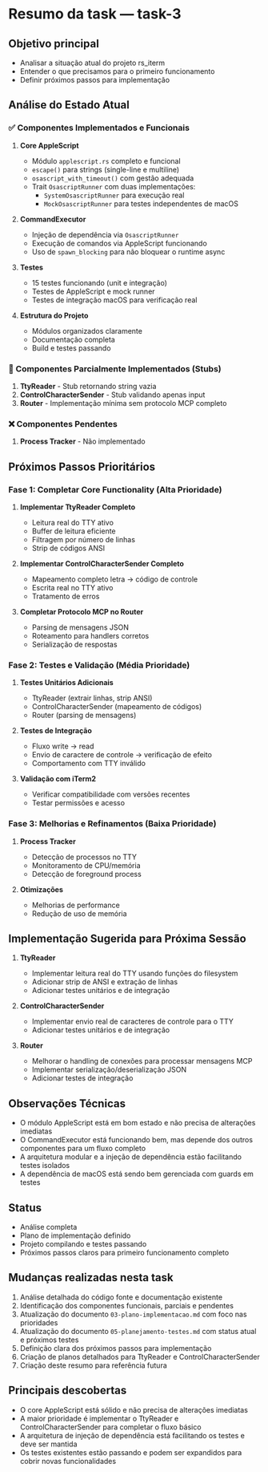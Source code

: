 # Resumo da task — task-3

## Objetivo principal
- Analisar a situação atual do projeto rs_iterm
- Entender o que precisamos para o primeiro funcionamento
- Definir próximos passos para implementação

## Análise do Estado Atual

### ✅ Componentes Implementados e Funcionais
1. **Core AppleScript**
   - Módulo `applescript.rs` completo e funcional
   - `escape()` para strings (single-line e multiline)
   - `osascript_with_timeout()` com gestão adequada
   - Trait `OsascriptRunner` com duas implementações:
     - `SystemOsascriptRunner` para execução real
     - `MockOsascriptRunner` para testes independentes de macOS

2. **CommandExecutor**
   - Injeção de dependência via `OsascriptRunner`
   - Execução de comandos via AppleScript funcionando
   - Uso de `spawn_blocking` para não bloquear o runtime async

3. **Testes**
   - 15 testes funcionando (unit e integração)
   - Testes de AppleScript e mock runner
   - Testes de integração macOS para verificação real

4. **Estrutura do Projeto**
   - Módulos organizados claramente
   - Documentação completa
   - Build e testes passando

### 🔄 Componentes Parcialmente Implementados (Stubs)
1. **TtyReader** - Stub retornando string vazia
2. **ControlCharacterSender** - Stub validando apenas input
3. **Router** - Implementação mínima sem protocolo MCP completo

### ❌ Componentes Pendentes
1. **Process Tracker** - Não implementado

## Próximos Passos Prioritários

### Fase 1: Completar Core Functionality (Alta Prioridade)

1. **Implementar TtyReader Completo**
   - Leitura real do TTY ativo
   - Buffer de leitura eficiente
   - Filtragem por número de linhas
   - Strip de códigos ANSI

2. **Implementar ControlCharacterSender Completo**
   - Mapeamento completo letra -> código de controle
   - Escrita real no TTY ativo
   - Tratamento de erros

3. **Completar Protocolo MCP no Router**
   - Parsing de mensagens JSON
   - Roteamento para handlers corretos
   - Serialização de respostas

### Fase 2: Testes e Validação (Média Prioridade)

1. **Testes Unitários Adicionais**
   - TtyReader (extrair linhas, strip ANSI)
   - ControlCharacterSender (mapeamento de códigos)
   - Router (parsing de mensagens)

2. **Testes de Integração**
   - Fluxo write -> read
   - Envio de caractere de controle -> verificação de efeito
   - Comportamento com TTY inválido

3. **Validação com iTerm2**
   - Verificar compatibilidade com versões recentes
   - Testar permissões e acesso

### Fase 3: Melhorias e Refinamentos (Baixa Prioridade)

1. **Process Tracker**
   - Detecção de processos no TTY
   - Monitoramento de CPU/memória
   - Detecção de foreground process

2. **Otimizações**
   - Melhorias de performance
   - Redução de uso de memória

## Implementação Sugerida para Próxima Sessão

1. **TtyReader**
   - Implementar leitura real do TTY usando funções do filesystem
   - Adicionar strip de ANSI e extração de linhas
   - Adicionar testes unitários e de integração

2. **ControlCharacterSender**
   - Implementar envio real de caracteres de controle para o TTY
   - Adicionar testes unitários e de integração

3. **Router**
   - Melhorar o handling de conexões para processar mensagens MCP
   - Implementar serialização/deserialização JSON
   - Adicionar testes de integração

## Observações Técnicas
- O módulo AppleScript está em bom estado e não precisa de alterações imediatas
- O CommandExecutor está funcionando bem, mas depende dos outros componentes para um fluxo completo
- A arquitetura modular e a injeção de dependência estão facilitando testes isolados
- A dependência de macOS está sendo bem gerenciada com guards em testes

## Status
- Análise completa
- Plano de implementação definido
- Projeto compilando e testes passando
- Próximos passos claros para primeiro funcionamento completo

## Mudanças realizadas nesta task
1. Análise detalhada do código fonte e documentação existente
2. Identificação dos componentes funcionais, parciais e pendentes
3. Atualização do documento `03-plano-implementacao.md` com foco nas prioridades
4. Atualização do documento `05-planejamento-testes.md` com status atual e próximos testes
5. Definição clara dos próximos passos para implementação
6. Criação de planos detalhados para TtyReader e ControlCharacterSender
7. Criação deste resumo para referência futura

## Principais descobertas
- O core AppleScript está sólido e não precisa de alterações imediatas
- A maior prioridade é implementar o TtyReader e ControlCharacterSender para completar o fluxo básico
- A arquitetura de injeção de dependência está facilitando os testes e deve ser mantida
- Os testes existentes estão passando e podem ser expandidos para cobrir novas funcionalidades
